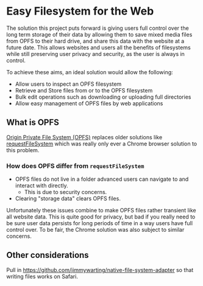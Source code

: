 # Easy Filesystem for the Web

The solution this project puts forward is giving users full control over the long term storage of their data by allowing them to save mixed media files from OPFS to their hard drive, and share this data with the website at a future date. This allows websites and users all the benefits of filesystems while still preserving user privacy and security, as the user is always in control.

To achieve these aims, an ideal solution would allow the following:
- Allow users to inspect an OPFS filesystem
- Retrieve and Store files from or to the OPFS filesystem
- Bulk edit operations such as downloading or uploading full directories
- Allow easy management of OPFS files by web applications


## What is OPFS

[Origin Private File System (OPFS)](https://developer.mozilla.org/en-US/docs/Web/API/File_System_API/Origin_private_file_system) replaces older solutions like [requestFileSystem](https://developer.mozilla.org/en-US/docs/Web/API/Window/requestFileSystem) which was really only ever a Chrome browser solution to this problem.

### How does OPFS differ from `requestFileSystem`

- OPFS files do not live in a folder advanced users can navigate to and interact with directly.
	- This is due to security concerns.
- Clearing "storage data" clears OPFS files.

Unfortunately these issues combine to make OPFS files rather transient like all website data. This is quite good for privacy, but bad if you really need to be sure user data persists for long periods of time in a way users have full control over. To be fair, the Chrome solution was also subject to similar concerns.

## Other considerations

Pull in https://github.com/jimmywarting/native-file-system-adapter
so that writing files works on Safari.
